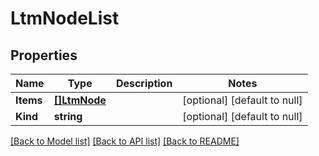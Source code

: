 # LtmNodeList

## Properties
Name | Type | Description | Notes
------------ | ------------- | ------------- | -------------
**Items** | [**[]LtmNode**](ltm_node.md) |  | [optional] [default to null]
**Kind** | **string** |  | [optional] [default to null]

[[Back to Model list]](../README.md#documentation-for-models) [[Back to API list]](../README.md#documentation-for-api-endpoints) [[Back to README]](../README.md)



